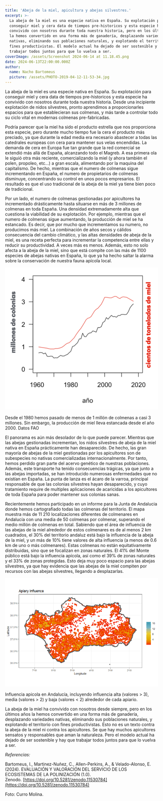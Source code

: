 ```yaml
---
title: 'Abeja de la miel, apicultura y abejas silvestres.'
excerpt: >-
  La abeja de la miel es una especie nativa en España. Su explotación para
  conseguir miel y cera data de tiempos pre-historicos y esta especie ha
  convivido con nosotros durante toda nuestra historia, pero en los últimos años
  la hemos convertido en una forma más de ganadería, desplazando variedades
  nativas, eliminando sus poblaciones naturales, y explotando el territorio con
  fines productivistas. El modelo actual ha dejado de ser sostenible y hay que
  trabajar todos juntos para que lo vuelva a ser.
coverImage: /assets/Screenshot 2024-06-14 at 11.18.45.png
date: 2024-06-13T22:00:00.000Z
author:
  name: Nacho Bartomeus
  picture: /assets/PHOTO-2019-04-12-11-53-34.jpg
---
```


La abeja de la miel es una especie nativa en España. Su explotación para conseguir miel y cera data de tiempos pre-historicos y esta especie ha convivido con nosotros durante toda nuestra historia. Desde una incipiente explotación de nidos silvestres, pronto aprendimos a proporcionarles espacios para que establecieran sus colmenas, y más tarde a controlar todo su ciclo vital en modernas colmenas pre-fabricadas.

Podría parecer que la miel ha sido el producto estrella que nos proporciona esta especie, pero durante mucho tiempo fue la cera el producto más preciado, ya que durante la edad media era necesario abastecer a todas las catedrales europeas con cera para mantener sus velas encendidas. La demanda de cera en Europa fue tan grande que la red comercial se extendió más allá de España, alcanzando todo el Magreb. A esa primera ola le siguió otra más reciente, comercializando la miel (y ahora también el polen, propoleo, etc...) a gran escala, alimentando por la maquina del capitalismo. De hecho, mientras que el numero de colmenas sigue incrementando en España, el numero de propietarios de colmenas disminuye, concentrando su control en unos pocos empresarios. El resultado es que el uso tradicional de la abeja de la miel ya tiene bien poco de tradicional.

Por un lado, el numero de colmenas gestionadas por apicultores ha incrementado drásticamente hasta situarse en más de 3 millones de colmenas en toda España. Una densidad extremadamente alta que cuestiona la viabilidad de su explotación. Por ejemplo, mientras que el numero de colmenas sigue aumentando, la producción de miel se ha estancado. Es decir, que por mucho que incrementamos su numero, no producimos más miel. La combinación de años secos y cálidos consecuencia del cambio climático, y las altas densidades de abeja de la miel, es una receta perfecta para incrementar la competencia entre ellas y reducir su productividad. A veces más es menos. Además, esto no solo afecta a la abeja de la miel, sino que está compite con las más de 1100 especies de abejas nativas en España, lo que ya ha hecho saltar la alarma sobre la conservación de nuestra fauna apícola local.

![](</assets/Screenshot 2024-06-14 at 10.50.06.png> "Desde el 1980 hemos pasado de menos de 1 millón de colmenas a casi 3 millones. Sin embargo, la producción de miel lleva estancada desde el año 2000. Datos FAO")

Desde el 1980 hemos pasado de menos de 1 millón de colmenas a casi 3 millones. Sin embargo, la producción de miel lleva estancada desde el año 2000. Datos FAO

El panorama es aún más desolador de lo que puede parecer. Mientras que las abejas gestionadas incrementan, los nidos silvestres de abeja de la miel nativa en España prácticamente han desaparecido. De hecho, las gran mayoría de abejas de la miel gestionadas por los apicultores son de subespecies no nativas comercializadas internacionalmente. Por tanto, hemos perdido gran parte del acervo genético de nuestras poblaciones. Además, este transporte ha tenido consecuencias trágicas, ya que junto a las abejas importadas, se han introducido numerosas enfermedades que no existían en España. La punta de lanza es el ácaro de la varroa, principal responsable de que las colonias silvestres hayan desaparecido, y cuyo tratamiento require de multiples aplicaciones de acaricidas a los apicultores de toda España para poder mantener sus colonias sanas.

Recientemente hemos participado en un informe para la Junta de Andalucia donde hemos cartografiado todas las colmenas del territorio. El mapa muestra más de 11 210 localizaciones diferentes de colmenares en Andalucía con una media de 50 colmenas por colmenar, superando el medio millón de colmenas en total. Sabiendo que el área de influencia de las abejas de la miel alrededor de estos colmenares es de al menos 2 km cuadrados, el 30% del territorio andaluz está bajo la influencia de la abeja de la miel, y un más de 10% tiene valores de alta influencia (a menos de 0.6 km de uno o más colmenares). Estas colmenas no están equitativamente distribuidas, sino que se focalizan en zonas naturales. El 41% del Monte público está bajo la influencia apícola, así como el 39% de zonas naturales y el 33% de zonas protegidas. Esto deja muy poco espacio para las abejas silvestres, ya que hay evidencia que las abejas de la miel compiten por recursos con las abejas silvestres, llegando a desplazarlas.

![](/assets/Apis.png "Influencia apicola en Andalucía, incluyendo influencia alta (valores > 3), media (valores > 2) y baja (valores \< 2) alrededor de cada apiario. ")

Influencia apicola en Andalucía, incluyendo influencia alta (valores > 3), media (valores > 2) y baja (valores \< 2) alrededor de cada apiario. 

La abeja de la miel ha convivido con nosotros desde siempre, pero en los últimos años la hemos convertido en una forma más de ganadería, desplazando variedades nativas, eliminando sus poblaciones naturales, y explotando el territorio con fines productivistas. Esto no es un texto contra la abeja de la miel ni contra los apicultores. Se que hay muchos apicultores sensatos y responsables que aman la naturaleza. Pero el modelo actual ha dejado de ser sostenible y hay que trabajar todos juntos para que lo vuelva a ser.

*Referencias:*

Bartomeus, I., Martinez-Nuñez, C., Allen-Perkins, A., & Velado-Alonso, E. (2024). EVALUACIÓN Y VALORACIÓN DEL SERVICIO DE LOS ECOSISTEMAS DE LA POLINIZACIÓN (1.0). Zenodo. [https://doi.org/10.5281/zenodo.11530784](https://doi.org/10.5281/zenodo.11530784)

Foto: Curro Molina.
